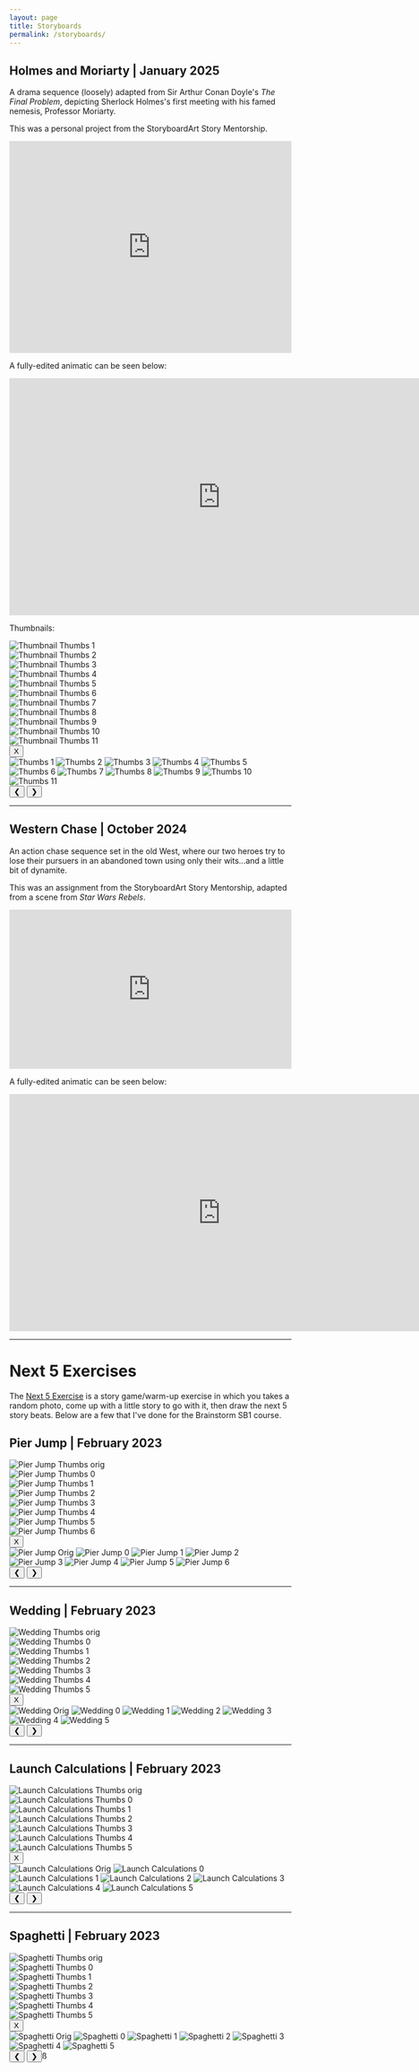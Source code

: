 ```yaml
---
layout: page
title: Storyboards
permalink: /storyboards/
---
```


## Holmes and Moriarty | January 2025

A drama sequence (loosely) adapted from Sir Arthur Conan Doyle's *The Final Problem*, depicting Sherlock Holmes's first meeting with his famed nemesis, Professor Moriarty.

This was a personal project from the StoryboardArt Story Mentorship.

<div style="left: 0; width: 100%; height: 0; position: relative; padding-bottom: 74.9296%;">
<iframe src="https://speakerdeck.com/player/1452122a26a64492855944e36050dde7" style="top: 0; left: 0; width: 100%; height: 100%; position: absolute; border: 0;" allowfullscreen scrolling="no">
</iframe>
</div>

A fully-edited animatic can be seen below:

<iframe width="753" height="423" src="https://www.youtube.com/embed/bhL5Gn70Ngg" title="Animatic -- Holmes and Moriarty" frameborder="0" allow="accelerometer; autoplay; clipboard-write; encrypted-media; gyroscope; picture-in-picture; web-share" referrerpolicy="strict-origin-when-cross-origin" allowfullscreen></iframe>

Thumbnails:

<div class="slideshow" id="holmes_and_moriarty">
<!-- Thumbnail Gallery -->
<div class="thumbnail-gallery">
  <div class="thumbnail" data-index="0">
    <img src="../images/thumbs/Holmes_And_Moriarty/frame_00001.png" alt="Thumbnail Thumbs 1">
  </div>
  <div class="thumbnail" data-index="1">
    <img src="../images/thumbs/Holmes_And_Moriarty/frame_00002.png" alt="Thumbnail Thumbs 2">
  </div>
  <div class="thumbnail" data-index="2">
    <img src="../images/thumbs/Holmes_And_Moriarty/frame_00003.png" alt="Thumbnail Thumbs 3">
  </div>
  <div class="thumbnail" data-index="3">
    <img src="../images/thumbs/Holmes_And_Moriarty/frame_00004.png" alt="Thumbnail Thumbs 4">
  </div>
  <div class="thumbnail" data-index="4">
    <img src="../images/thumbs/Holmes_And_Moriarty/frame_00005.png" alt="Thumbnail Thumbs 5">
  </div>
  <div class="thumbnail" data-index="5">
    <img src="../images/thumbs/Holmes_And_Moriarty/frame_00006.png" alt="Thumbnail Thumbs 6">
  </div>
  <div class="thumbnail" data-index="6">
    <img src="../images/thumbs/Holmes_And_Moriarty/frame_00007.png" alt="Thumbnail Thumbs 7">
  </div>
  <div class="thumbnail" data-index="7">
    <img src="../images/thumbs/Holmes_And_Moriarty/frame_00008.png" alt="Thumbnail Thumbs 8">
  </div>
  <div class="thumbnail" data-index="8">
    <img src="../images/thumbs/Holmes_And_Moriarty/frame_00009.png" alt="Thumbnail Thumbs 9">
  </div>
  <div class="thumbnail" data-index="9">
    <img src="../images/thumbs/Holmes_And_Moriarty/frame_00010.png" alt="Thumbnail Thumbs 10">
  </div>
  <div class="thumbnail" data-index="10">
    <img src="../images/thumbs/Holmes_And_Moriarty/frame_00011.png" alt="Thumbnail Thumbs 11">
  </div>
</div>

<!-- Full-size Image Viewer (initially hidden) -->
<div class="full-size-gallery">
  <button class="close-gallery">X</button>
  <div class="image-container">
    <img class="full-image" src="../images/thumbs/Holmes_And_Moriarty/frame_00001.png" alt="Thumbs 1">
    <img class="full-image" src="../images/thumbs/Holmes_And_Moriarty/frame_00002.png" alt="Thumbs 2">
    <img class="full-image" src="../images/thumbs/Holmes_And_Moriarty/frame_00003.png" alt="Thumbs 3">
    <img class="full-image" src="../images/thumbs/Holmes_And_Moriarty/frame_00004.png" alt="Thumbs 4">
    <img class="full-image" src="../images/thumbs/Holmes_And_Moriarty/frame_00005.png" alt="Thumbs 5">
    <img class="full-image" src="../images/thumbs/Holmes_And_Moriarty/frame_00006.png" alt="Thumbs 6">
    <img class="full-image" src="../images/thumbs/Holmes_And_Moriarty/frame_00007.png" alt="Thumbs 7">
    <img class="full-image" src="../images/thumbs/Holmes_And_Moriarty/frame_00008.png" alt="Thumbs 8">
    <img class="full-image" src="../images/thumbs/Holmes_And_Moriarty/frame_00009.png" alt="Thumbs 9">
    <img class="full-image" src="../images/thumbs/Holmes_And_Moriarty/frame_00010.png" alt="Thumbs 10">
    <img class="full-image" src="../images/thumbs/Holmes_And_Moriarty/frame_00011.png" alt="Thumbs 11">
  </div>
  <button class="prev-image">&#10094;</button>
  <button class="next-image">&#10095;</button>
</div>
</div>

---
## Western Chase | October 2024

An action chase sequence set in the old West, where our two heroes try to lose their pursuers in an abandoned town using only their wits...and a little bit of dynamite.

This was an assignment from the StoryboardArt Story Mentorship, adapted from a scene from *Star Wars Rebels*.

<div style="left: 0; width: 100%; height: 0; position: relative; padding-bottom: 56.338%;">
<iframe src="https://speakerdeck.com/player/ed2e24d20fe94e099f2bab9d8ef0bcf9" style="top: 0; left: 0; width: 100%; height: 100%; position: absolute; border: 0;" allowfullscreen scrolling="no">
</iframe>
</div>

A fully-edited animatic can be seen below:

<iframe width="753" height="423" src="https://www.youtube.com/embed/yJYkIwIEmak" title="Animatic -- Western Chase" frameborder="0" allow="accelerometer; autoplay; clipboard-write; encrypted-media; gyroscope; picture-in-picture; web-share" referrerpolicy="strict-origin-when-cross-origin" allowfullscreen></iframe>

---
# Next 5 Exercises

The [Next 5 Exercise](https://submarinechannel.com/top5/next-5-story-games/) is a story game/warm-up exercise in which you takes a random photo, come up with a little story to go with it, then draw the next 5 story beats. Below are a few that I've done for the Brainstorm SB1 course.

## Pier Jump | February 2023

<div class="slideshow" id="pier_jump">
<!-- Thumbnail Gallery -->
<div class="thumbnail-gallery">
  <div class="thumbnail" data-index="0">
    <img src="../images/thumbs/Next_5_Pier_Jump/next5_pier_jump_img.JPG" alt="Pier Jump Thumbs orig">
  </div>
  <div class="thumbnail" data-index="1">
    <img src="../images/thumbs/Next_5_Pier_Jump/Next_5_Pier_Jump_0.PNG" alt="Pier Jump Thumbs 0">
  </div>
  <div class="thumbnail" data-index="2">
    <img src="../images/thumbs/Next_5_Pier_Jump/Next_5_Pier_Jump_1.PNG" alt="Pier Jump Thumbs 1">
  </div>
  <div class="thumbnail" data-index="3">
    <img src="../images/thumbs/Next_5_Pier_Jump/Next_5_Pier_Jump_2.PNG" alt="Pier Jump Thumbs 2">
  </div>
  <div class="thumbnail" data-index="4">
    <img src="../images/thumbs/Next_5_Pier_Jump/Next_5_Pier_Jump_3.PNG" alt="Pier Jump Thumbs 3">
  </div>
  <div class="thumbnail" data-index="5">
    <img src="../images/thumbs/Next_5_Pier_Jump/Next_5_Pier_Jump_4.PNG" alt="Pier Jump Thumbs 4">
  </div>
  <div class="thumbnail" data-index="6">
    <img src="../images/thumbs/Next_5_Pier_Jump/Next_5_Pier_Jump_5.PNG" alt="Pier Jump Thumbs 5">
  </div>
  <div class="thumbnail" data-index="7">
    <img src="../images/thumbs/Next_5_Pier_Jump/Next_5_Pier_Jump_6.PNG" alt="Pier Jump Thumbs 6">
  </div>
</div>

<!-- Full-size Image Viewer (initially hidden) -->
<div class="full-size-gallery">
  <button class="close-gallery">X</button>
  <div class="image-container">
    <img class="full-image" src="../images/thumbs/Next_5_Pier_Jump/next5_pier_jump_img.JPG" alt="Pier Jump Orig">
    <img class="full-image" src="../images/thumbs/Next_5_Pier_Jump/Next_5_Pier_Jump_0.PNG" alt="Pier Jump 0">
    <img class="full-image" src="../images/thumbs/Next_5_Pier_Jump/Next_5_Pier_Jump_1.PNG" alt="Pier Jump 1">
    <img class="full-image" src="../images/thumbs/Next_5_Pier_Jump/Next_5_Pier_Jump_2.PNG" alt="Pier Jump 2">
    <img class="full-image" src="../images/thumbs/Next_5_Pier_Jump/Next_5_Pier_Jump_3.PNG" alt="Pier Jump 3">
    <img class="full-image" src="../images/thumbs/Next_5_Pier_Jump/Next_5_Pier_Jump_4.PNG" alt="Pier Jump 4">
    <img class="full-image" src="../images/thumbs/Next_5_Pier_Jump/Next_5_Pier_Jump_5.PNG" alt="Pier Jump 5">
    <img class="full-image" src="../images/thumbs/Next_5_Pier_Jump/Next_5_Pier_Jump_6.PNG" alt="Pier Jump 6">
  </div>
  <button class="prev-image">&#10094;</button>
  <button class="next-image">&#10095;</button>
</div>
</div>

---
## Wedding | February 2023

<!-- Thumbnail Gallery -->
<div class="thumbnail-gallery">
  <div class="thumbnail" data-index="0">
    <img src="../images/thumbs/Next_5_Wedding/next5_wedding_img.JPG" alt="Wedding Thumbs orig">
  </div>
  <div class="thumbnail" data-index="1">
    <img src="../images/thumbs/Next_5_Wedding/Next_5_wedding_0.PNG" alt="Wedding Thumbs 0">
  </div>
  <div class="thumbnail" data-index="2">
    <img src="../images/thumbs/Next_5_Wedding/Next_5_wedding_1.PNG" alt="Wedding Thumbs 1">
  </div>
  <div class="thumbnail" data-index="3">
    <img src="../images/thumbs/Next_5_Wedding/Next_5_wedding_2.PNG" alt="Wedding Thumbs 2">
  </div>
  <div class="thumbnail" data-index="4">
    <img src="../images/thumbs/Next_5_Wedding/Next_5_wedding_3.PNG" alt="Wedding Thumbs 3">
  </div>
  <div class="thumbnail" data-index="5">
    <img src="../images/thumbs/Next_5_Wedding/Next_5_wedding_4.PNG" alt="Wedding Thumbs 4">
  </div>
  <div class="thumbnail" data-index="6">
    <img src="../images/thumbs/Next_5_Wedding/Next_5_wedding_5.PNG" alt="Wedding Thumbs 5">
  </div>
</div>

<!-- Full-size Image Viewer (initially hidden) -->
<div class="full-size-gallery">
  <button class="close-gallery">X</button>
  <div class="image-container">
    <img class="full-image" src="../images/thumbs/Next_5_Wedding/next5_wedding_img.JPG" alt="Wedding Orig">
    <img class="full-image" src="../images/thumbs/Next_5_Wedding/Next_5_wedding_0.PNG" alt="Wedding 0">
    <img class="full-image" src="../images/thumbs/Next_5_Wedding/Next_5_wedding_1.PNG" alt="Wedding 1">
    <img class="full-image" src="../images/thumbs/Next_5_Wedding/Next_5_wedding_2.PNG" alt="Wedding 2">
    <img class="full-image" src="../images/thumbs/Next_5_Wedding/Next_5_wedding_3.PNG" alt="Wedding 3">
    <img class="full-image" src="../images/thumbs/Next_5_Wedding/Next_5_wedding_4.PNG" alt="Wedding 4">
    <img class="full-image" src="../images/thumbs/Next_5_Wedding/Next_5_wedding_5.PNG" alt="Wedding 5">
  </div>
  <button class="prev-image">&#10094;</button>
  <button class="next-image">&#10095;</button>
</div>

---
## Launch Calculations | February 2023

<!-- Thumbnail Gallery -->
<div class="thumbnail-gallery">
  <div class="thumbnail" data-index="0">
    <img src="../images/thumbs/Next_5_Launch_Calculations/next5_launch_calculations_img.JPG" alt="Launch Calculations Thumbs orig">
  </div>
  <div class="thumbnail" data-index="1">
    <img src="../images/thumbs/Next_5_Launch_Calculations/Next_5_launch_calculations_0.PNG" alt="Launch Calculations Thumbs 0">
  </div>
  <div class="thumbnail" data-index="2">
    <img src="../images/thumbs/Next_5_Launch_Calculations/Next_5_launch_calculations_1.PNG" alt="Launch Calculations Thumbs 1">
  </div>
  <div class="thumbnail" data-index="3">
    <img src="../images/thumbs/Next_5_Launch_Calculations/Next_5_launch_calculations_2.PNG" alt="Launch Calculations Thumbs 2">
  </div>
  <div class="thumbnail" data-index="4">
    <img src="../images/thumbs/Next_5_Launch_Calculations/Next_5_launch_calculations_3.PNG" alt="Launch Calculations Thumbs 3">
  </div>
  <div class="thumbnail" data-index="5">
    <img src="../images/thumbs/Next_5_Launch_Calculations/Next_5_launch_calculations_4.PNG" alt="Launch Calculations Thumbs 4">
  </div>
  <div class="thumbnail" data-index="6">
    <img src="../images/thumbs/Next_5_Launch_Calculations/Next_5_launch_calculations_5.PNG" alt="Launch Calculations Thumbs 5">
  </div>
</div>

<!-- Full-size Image Viewer (initially hidden) -->
<div class="full-size-gallery">
  <button class="close-gallery">X</button>
  <div class="image-container">
    <img class="full-image" src="../images/thumbs/Next_5_Launch_Calculations/next5_launch_calculations_img.JPG" alt="Launch Calculations Orig">
    <img class="full-image" src="../images/thumbs/Next_5_Launch_Calculations/Next_5_launch_calculations_0.PNG" alt="Launch Calculations 0">
    <img class="full-image" src="../images/thumbs/Next_5_Launch_Calculations/Next_5_launch_calculations_1.PNG" alt="Launch Calculations 1">
    <img class="full-image" src="../images/thumbs/Next_5_Launch_Calculations/Next_5_launch_calculations_2.PNG" alt="Launch Calculations 2">
    <img class="full-image" src="../images/thumbs/Next_5_Launch_Calculations/Next_5_launch_calculations_3.PNG" alt="Launch Calculations 3">
    <img class="full-image" src="../images/thumbs/Next_5_Launch_Calculations/Next_5_launch_calculations_4.PNG" alt="Launch Calculations 4">
    <img class="full-image" src="../images/thumbs/Next_5_Launch_Calculations/Next_5_launch_calculations_5.PNG" alt="Launch Calculations 5">
  </div>
  <button class="prev-image">&#10094;</button>
  <button class="next-image">&#10095;</button>
</div>

---
## Spaghetti | February 2023

<!-- Thumbnail Gallery -->
<div class="thumbnail-gallery">
  <div class="thumbnail" data-index="0">
    <img src="../images/thumbs/Next_5_Spaghetti/next5_spaghetti_img.PNG" alt="Spaghetti Thumbs orig">
  </div>
  <div class="thumbnail" data-index="1">
    <img src="../images/thumbs/Next_5_Spaghetti/Next_5_spaghetti_0.PNG" alt="Spaghetti Thumbs 0">
  </div>
  <div class="thumbnail" data-index="2">
    <img src="../images/thumbs/Next_5_Spaghetti/Next_5_spaghetti_1.PNG" alt="Spaghetti Thumbs 1">
  </div>
  <div class="thumbnail" data-index="3">
    <img src="../images/thumbs/Next_5_Spaghetti/Next_5_spaghetti_2.PNG" alt="Spaghetti Thumbs 2">
  </div>
  <div class="thumbnail" data-index="4">
    <img src="../images/thumbs/Next_5_Spaghetti/Next_5_spaghetti_3.PNG" alt="Spaghetti Thumbs 3">
  </div>
  <div class="thumbnail" data-index="5">
    <img src="../images/thumbs/Next_5_Spaghetti/Next_5_spaghetti_4.PNG" alt="Spaghetti Thumbs 4">
  </div>
  <div class="thumbnail" data-index="6">
    <img src="../images/thumbs/Next_5_Spaghetti/Next_5_spaghetti_5.PNG" alt="Spaghetti Thumbs 5">
  </div>
</div>

<!-- Full-size Image Viewer (initially hidden) -->
<div class="full-size-gallery">
  <button class="close-gallery">X</button>
  <div class="image-container">
    <img class="full-image" src="../images/thumbs/Next_5_Spaghetti/next5_spaghetti_img.PNG" alt="Spaghetti Orig">
    <img class="full-image" src="../images/thumbs/Next_5_Spaghetti/Next_5_spaghetti_0.PNG" alt="Spaghetti 0">
    <img class="full-image" src="../images/thumbs/Next_5_Spaghetti/Next_5_spaghetti_1.PNG" alt="Spaghetti 1">
    <img class="full-image" src="../images/thumbs/Next_5_Spaghetti/Next_5_spaghetti_2.PNG" alt="Spaghetti 2">
    <img class="full-image" src="../images/thumbs/Next_5_Spaghetti/Next_5_spaghetti_3.PNG" alt="Spaghetti 3">
    <img class="full-image" src="../images/thumbs/Next_5_Spaghetti/Next_5_spaghetti_4.PNG" alt="Spaghetti 4">
    <img class="full-image" src="../images/thumbs/Next_5_Spaghetti/Next_5_spaghetti_5.PNG" alt="Spaghetti 5">
  </div>
  <button class="prev-image">&#10094;</button>
  <button class="next-image">&#10095;</button>ß
</div>




<script src="https://code.jquery.com/jquery-3.6.0.min.js"></script>
<script>
$(document).ready(function() {
    // Loop through each slideshow
    $('.slideshow').each(function() {
    var slideshowId = $(this).attr('id');  // Get the unique ID for each slideshow

    // Handle thumbnail click to open the full-size gallery
    $(this).find(' .thumbnail-gallery .thumbnail').click(function() {
      console.log(slideshowId);
      var index = $(this).data('index');  // Get the index of the clicked thumbnail
      showFullSizeImage(slideshowId, index);  // Show the corresponding full-size image for this slideshow
    });

    // Show the full-size image gallery
    function showFullSizeImage(slideshowId, index) {
        var fullSizeImages = $('#' + slideshowId + ' .full-size-gallery .full-image');
        fullSizeImages.hide();  // Hide all images

        // Show the image corresponding to the clicked thumbnail
        $(fullSizeImages[index]).show();

        // Show the full-size gallery
        $('#' + slideshowId + ' .thumbnail-gallery').hide();
        $('#' + slideshowId + ' .full-size-gallery').show();

        // Store the current index for navigation
        $('#' + slideshowId + ' .full-size-gallery').data('currentIndex', index);
    }

    // Handle closing the gallery
    $('.close-gallery').click(function() {
        $('#' + slideshowId + ' .full-size-gallery').hide();
        $('#' + slideshowId + ' .thumbnail-gallery').show();
    });

    // Handle next image navigation
    $('#' + slideshowId + ' .next-image').click(function() {
        var currentIndex = $('#' + slideshowId + ' .full-size-gallery').data('currentIndex');
        var totalImages = $('#' + slideshowId + ' .full-size-gallery .full-image').length;
        if ((currentIndex + 1) < totalImages) {
            var nextIndex = (currentIndex + 1); 
            showFullSizeImage(slideshowId, nextIndex);  // Show the next image
        }
    });

    // Handle previous image navigation
    $('#' + slideshowId + ' .prev-image').click(function() {
        var currentIndex = $('#' + slideshowId + ' .full-size-gallery').data('currentIndex');
        var totalImages = $('#' + slideshowId + ' .full-size-gallery .full-image').length;
        if ((currentIndex - 1) >= 0){
            var prevIndex = (currentIndex - 1);
            showFullSizeImage(slideshowId, prevIndex);  // Show the previous image
        }
    });
});
});
</script>

